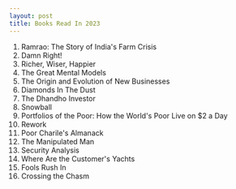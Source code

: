 ```yaml
---
layout: post
title: Books Read In 2023
---
```

1. Ramrao: The Story of India's Farm Crisis
2. Damn Right!
3. Richer, Wiser, Happier
4. The Great Mental Models
5. The Origin and Evolution of New Businesses
6. Diamonds In The Dust
7. The Dhandho Investor
8. Snowball
9. Portfolios of the Poor: How the World's Poor Live on $2 a Day
10. Rework
11. Poor Charile's Almanack
12. The Manipulated Man
13. Security Analysis
14. Where Are the Customer's Yachts
15. Fools Rush In
16. Crossing the Chasm
